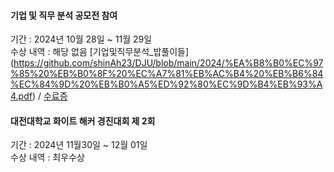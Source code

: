 #### 기업 및 직무 분석 공모전 참여
기간 : 2024년 10월 28일 ~ 11월 29일\
수상 내역 : 해당 없음
[기업및직무분석_밥풀이들] \(https://github.com/shinAh23/DJU/blob/main/2024/%EA%B8%B0%EC%97%85%20%EB%B0%8F%20%EC%A7%81%EB%AC%B4%20%EB%B6%84%EC%84%9D%20%EB%B0%A5%ED%92%80%EC%9D%B4%EB%93%A4.pdf) / [수료증](https://github.com/shinAh23/DJU/blob/main/2024/%EA%B8%B0%EC%97%85%EB%B0%8F%EC%A7%81%EB%AC%B4%EB%B6%84%EC%84%9D.pdf)

#### 대전대학교 화이트 해커 경진대회 제 2회
기간 : 2024년 11월30일 ~ 12월 01일\
수상 내역 : 최우수상
